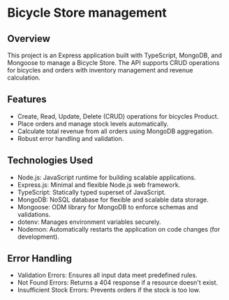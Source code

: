 # Bicycle Store management

## Overview
This project is an Express application built with TypeScript, MongoDB, and Mongoose to manage a Bicycle Store. The API supports CRUD operations for bicycles and orders with inventory management and revenue calculation.

## Features
- Create, Read, Update, Delete (CRUD) operations for bicycles Product.
- Place orders and manage stock levels automatically.
- Calculate total revenue from all orders using MongoDB aggregation.
- Robust error handling and validation.

## Technologies Used
- Node.js: JavaScript runtime for building scalable applications.
- Express.js: Minimal and flexible Node.js web framework.
- TypeScript: Statically typed superset of JavaScript.
- MongoDB: NoSQL database for flexible and scalable data storage.
- Mongoose: ODM library for MongoDB to enforce schemas and validations.
- dotenv: Manages environment variables securely.
- Nodemon: Automatically restarts the application on code changes (for development).

## Error Handling
- Validation Errors: Ensures all input data meet predefined rules.
- Not Found Errors: Returns a 404 response if a resource doesn't exist.
- Insufficient Stock Errors: Prevents orders if the stock is too low.
